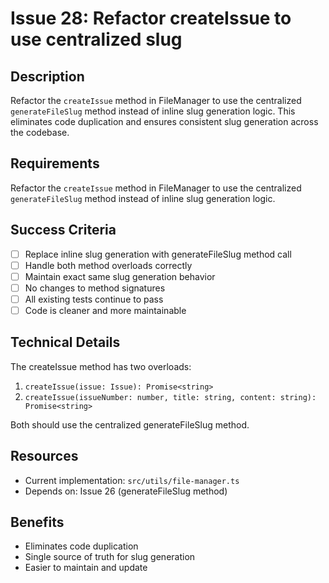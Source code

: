# Issue 28: Refactor createIssue to use centralized slug

## Description
Refactor the `createIssue` method in FileManager to use the centralized `generateFileSlug` method instead of inline slug generation logic. This eliminates code duplication and ensures consistent slug generation across the codebase.

## Requirements
Refactor the `createIssue` method in FileManager to use the centralized `generateFileSlug` method instead of inline slug generation logic.

## Success Criteria
- [ ] Replace inline slug generation with generateFileSlug method call
- [ ] Handle both method overloads correctly
- [ ] Maintain exact same slug generation behavior
- [ ] No changes to method signatures
- [ ] All existing tests continue to pass
- [ ] Code is cleaner and more maintainable

## Technical Details
The createIssue method has two overloads:
1. `createIssue(issue: Issue): Promise<string>`
2. `createIssue(issueNumber: number, title: string, content: string): Promise<string>`

Both should use the centralized generateFileSlug method.

## Resources
- Current implementation: `src/utils/file-manager.ts`
- Depends on: Issue 26 (generateFileSlug method)

## Benefits
- Eliminates code duplication
- Single source of truth for slug generation
- Easier to maintain and update
